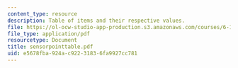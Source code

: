 ```yaml
---
content_type: resource
description: Table of items and their respective values.
file: https://ol-ocw-studio-app-production.s3.amazonaws.com/courses/6-186-mobile-autonomous-systems-laboratory-january-iap-2005/e5678fba924ac92231836fa9927cc781_sensorpointtable.pdf
file_type: application/pdf
resourcetype: Document
title: sensorpointtable.pdf
uid: e5678fba-924a-c922-3183-6fa9927cc781
---
```


